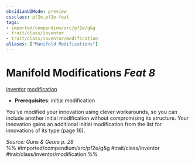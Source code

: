 ```yaml
---
obsidianUIMode: preview
cssclass: pf2e,pf2e-feat
tags:
- imported/compendium/src/pf2e/g&g
- trait/class/inventor
- trait/class/inventor/modification
aliases: ["Manifold Modifications"]
---
```

# Manifold Modifications  *Feat 8*  
[inventor](rules/traits/inventor-g-g.md)  [modification](modification-g-g.md)  

- **Prerequisites**: initial modification

You've modified your innovation using clever workarounds, so you can include another initial modification without compromising its structure. Your innovation gains an additional initial modification from the list for innovations of its type (page 16).

*Source: Guns & Gears p. 28*  
%% #imported/compendium/src/pf2e/g&g #trait/class/inventor #trait/class/inventor/modification %%